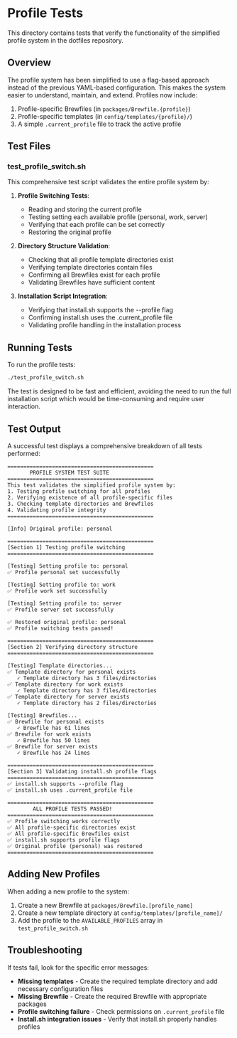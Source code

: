 # Profile Tests

This directory contains tests that verify the functionality of the simplified profile system in the dotfiles repository.

## Overview

The profile system has been simplified to use a flag-based approach instead of the previous YAML-based configuration. This makes the system easier to understand, maintain, and extend. Profiles now include:

1. Profile-specific Brewfiles (in `packages/Brewfile.{profile}`)
2. Profile-specific templates (in `config/templates/{profile}/`)
3. A simple `.current_profile` file to track the active profile

## Test Files

### test_profile_switch.sh

This comprehensive test script validates the entire profile system by:

1. **Profile Switching Tests**:
   - Reading and storing the current profile
   - Testing setting each available profile (personal, work, server)
   - Verifying that each profile can be set correctly
   - Restoring the original profile

2. **Directory Structure Validation**:
   - Checking that all profile template directories exist
   - Verifying template directories contain files
   - Confirming all Brewfiles exist for each profile
   - Validating Brewfiles have sufficient content

3. **Installation Script Integration**:
   - Verifying that install.sh supports the --profile flag
   - Confirming install.sh uses the .current_profile file
   - Validating profile handling in the installation process

## Running Tests

To run the profile tests:

```bash
./test_profile_switch.sh
```

The test is designed to be fast and efficient, avoiding the need to run the full installation script which would be time-consuming and require user interaction.

## Test Output

A successful test displays a comprehensive breakdown of all tests performed:

```
==============================================
       PROFILE SYSTEM TEST SUITE            
==============================================
This test validates the simplified profile system by:
1. Testing profile switching for all profiles
2. Verifying existence of all profile-specific files
3. Checking template directories and Brewfiles
4. Validating profile integrity
==============================================

[Info] Original profile: personal

==============================================
[Section 1] Testing profile switching
==============================================

[Testing] Setting profile to: personal
✅ Profile personal set successfully

[Testing] Setting profile to: work
✅ Profile work set successfully

[Testing] Setting profile to: server
✅ Profile server set successfully

✅ Restored original profile: personal
✅ Profile switching tests passed!

==============================================
[Section 2] Verifying directory structure
==============================================

[Testing] Template directories...
✅ Template directory for personal exists
   ✓ Template directory has 3 files/directories
✅ Template directory for work exists
   ✓ Template directory has 3 files/directories
✅ Template directory for server exists
   ✓ Template directory has 2 files/directories

[Testing] Brewfiles...
✅ Brewfile for personal exists
   ✓ Brewfile has 61 lines
✅ Brewfile for work exists
   ✓ Brewfile has 50 lines
✅ Brewfile for server exists
   ✓ Brewfile has 24 lines

==============================================
[Section 3] Validating install.sh profile flags
==============================================
✅ install.sh supports --profile flag
✅ install.sh uses .current_profile file

==============================================
        ALL PROFILE TESTS PASSED!            
==============================================
✅ Profile switching works correctly
✅ All profile-specific directories exist
✅ All profile-specific Brewfiles exist
✅ install.sh supports profile flags
✅ Original profile (personal) was restored
==============================================
```

## Adding New Profiles

When adding a new profile to the system:

1. Create a new Brewfile at `packages/Brewfile.[profile_name]`
2. Create a new template directory at `config/templates/[profile_name]/`
3. Add the profile to the `AVAILABLE_PROFILES` array in `test_profile_switch.sh`

## Troubleshooting

If tests fail, look for the specific error messages:

- **Missing templates** - Create the required template directory and add necessary configuration files
- **Missing Brewfile** - Create the required Brewfile with appropriate packages
- **Profile switching failure** - Check permissions on `.current_profile` file
- **Install.sh integration issues** - Verify that install.sh properly handles profiles
